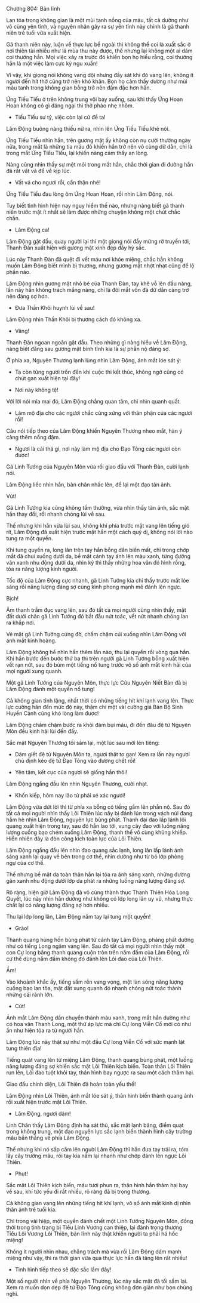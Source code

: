 




Chương 804: Bản lĩnh


Lan tỏa trong không gian là một mùi tanh nồng của máu, tất cả dường như vô cùng yên tĩnh, và nguyên nhân gây ra sự yên tĩnh này chính là gã thanh niên trẻ tuổi vừa xuất hiện.

Gã thanh niên này, luận về thực lực bề ngoài thì không thể coi là xuất sắc ở nơi thiên tài nhiều như lá mùa thu này được, thế nhưng lại không một ai dám coi thường hắn. Mọi việc xảy ra trước đó khiến bọn họ hiểu rằng, coi thường hắn là một việc làm cực kỳ ngu xuẩn!

Vì vậy, khi giọng nói không vang dội nhưng đầy sát khí đó vang lên, không ít người đến hít thở cũng trở nên khó khăn. Bọn họ cảm thấy dường như mùi máu tanh trong không gian bỗng trở nên đậm đặc hơn hẳn.

Ứng Tiếu Tiếu ở trên không trung vội bay xuống, sau khi thấy Ứng Hoan Hoan không có gì đáng ngại thì thở phào nhẹ nhõm.

- Tiếu Tiếu sư tỷ, việc còn lại cứ để ta!

Lâm Động buông nàng thiếu nữ ra, nhìn lên Ứng Tiếu Tiếu khẽ nói.

Ứng Tiếu Tiếu nhìn hắn, trên gương mặt ấy không còn nụ cười thường ngày nữa, trong mắt là những tia máu đỏ khiến hắn trở nên vô cùng dữ dằn, chỉ là trong mắt Ứng Tiếu Tiếu, lại khiến nàng cảm thấy an lòng.

Nàng cũng nhìn thấy sự mệt mỏi trong mắt hắn, chắc thời gian đi đường hắn đã rất vất vả để về kịp lúc.

- Vất vả cho ngươi rồi, cẩn thận nhé!

Ứng Tiếu Tiếu đau lòng ôm Ứng Hoan Hoan, rồi nhìn Lâm Động, nói.

Tuy biết tình hình hiện nay nguy hiểm thế nào, nhưng nàng biết gã thanh niên trước mặt ít nhất sẽ làm được những chuyện không một chút chắc chắn.

- Lâm Động ca!

Lâm Động gật đầu, quay người lại thì một giọng nói đầy mừng rỡ truyền tới, Thanh Đàn xuất hiện với gương mặt xinh đẹp đầy hỷ sắc.

Lúc này Thanh Đàn đã quệt đi vết máu nơi khóe miệng, chắc hẳn không muốn Lâm Động biết mình bị thương, nhưng gương mặt nhợt nhạt cũng để lộ phần nào.

Lâm Động nhìn gương mặt nhỏ bé của Thanh Đàn, tay khẽ vỗ lên đầu nàng, lần này hắn không trách mắng nàng, chỉ là đôi mắt vốn đã dữ dằn càng trở nên đáng sợ hơn.

- Đưa Thần Khôi huynh lùi về sau!

Lâm Động nhìn Thần Khôi bị thương cách đó không xa.

- Vâng!

Thanh Đàn ngoan ngoãn gật đầu. Theo những gì nàng hiểu về Lâm Động, nàng biết đằng sau gương mặt bình tĩnh kia là sự phẫn nộ đáng sợ.

Ở phía xa, Nguyên Thương lạnh lùng nhìn Lâm Động, ánh mắt lóe sát ý:

- Ta còn tửng ngươi trốn đến khi cuộc thi kết thúc, không ngờ cũng có chút gan xuất hiện tại đây!

- Nơi này không tệ!

Với lời nói mỉa mai đó, Lâm Động chẳng quan tâm, chỉ nhìn quanh quất.

- Làm mộ địa cho các ngươi chắc cũng xứng với thân phận của các ngươi rồi!

Câu nói tiếp theo của Lâm Động khiến Nguyên Thương nheo mắt, hàn ý càng thêm nồng đậm.

- Ngươi là cái thá gì, nơi này làm mộ địa cho Đạo Tông các ngươi còn được!

Gã Linh Tướng của Nguyên Môn vừa rồi giao đấu với Thanh Đàn, cười lạnh nói.

Lâm Động liếc nhìn hắn, bàn chân nhấc lên, để lại một đạo tàn ảnh.

Vút!

Gã Linh Tướng kia cũng không tầm thường, vừa nhìn thấy tàn ảnh, sắc mặt hắn thay đổi, rồi nhanh chóng lùi về sau.

Thế nhưng khi hắn vừa lùi sau, không khí phía trước mặt vang lên tiếng gió rít, Lâm Động đã xuất hiện trước mặt hắn một cách quỷ dị, không nói lời nào tung ra một quyền.

Khi tung quyền ra, long lân trên tay hắn bỗng dần biến mất, chỉ trong chớp mắt đã chui xuống dưới da, bề mặt cánh tay ánh lên màu xanh, từng đường vân xanh nhu động dưới da, nhìn kỹ thì thấy những hoa văn đó hình rồng, tỏa ra năng lượng kinh người.

Tốc độ của Lâm Động cực nhanh, gã Linh Tướng kia chỉ thấy trước mắt lóe sáng rồi năng lượng đáng sợ cùng kình phong mạnh mẽ đánh lên ngực.

Bịch!

Âm thanh trầm đục vang lên, sau đó tất cả mọi người cùng nhìn thấy, mặt đất dưới chân gã Linh Tướng đó bắt đầu nứt toác, vết nứt nhanh chóng lan ra khắp nơi.

Vẻ mặt gã Linh Tướng cứng đờ, chầm chậm cúi xuống nhìn Lâm Động với ánh mắt kinh hoàng.

Lâm Động không hề nhìn hắn thêm lần nào, thu lại quyền rồi vòng qua hắn. Khi hắn bước đến bước thứ ba thì trên người gã Linh Tướng bỗng xuất hiện vết rạn nứt, sau đó bùm một tiếng nổ tung trước vô số ánh mắt kinh hãi của mọi người xung quanh.

Một gã Linh Tướng của Nguyên Môn, thực lực Cửu Nguyên Niết Bàn đã bị Lâm Động đánh một quyền nổ tung!

Cả không gian tĩnh lặng, nhất thời có những tiếng hít khí lạnh vang lên. Thực lực cường hãn đến mức độ này, thậm chí một vài cường giả Bán Bộ Sinh Huyền Cảnh cũng khó lòng làm được!

Lâm Động chầm chậm bước ra khỏi đám bụi máu, đi đến đâu đệ tử Nguyên Môn đều kinh hãi lùi đến đấy.

Sắc mặt Nguyên Thương tối sầm lại, một lúc sau mới lên tiêng:

- Dám giết đệ tử Nguyên Môn ta, ngươi thật to gan! Xem ra lần này ngươi chủ định kéo đệ tử Đạo Tông vào đường chết rồi!

- Yên tâm, kết cục của ngươi sẽ giống hắn thôi!

Lâm Động ngẩng đầu lên nhìn Nguyên Thương, cười nhạt.

- Khốn kiếp, hôm nay lão tử phải xé xác ngươi!

Lâm Động vừa dứt lời thì từ phía xa bỗng có tiếng gầm lên phẫn nộ. Sau đó tất cả mọi người nhìn thấy Lôi Thiên lúc nãy bị đánh lún trong vách núi đang hằm hè nhìn Lâm Động, nguyên lực bùng phát. Thanh đại đao lấp lánh lôi quang xuất hiện trong tay, sau đó hắn lao tới, vung cây đao với luồng năng lượng cuồng bạo chém xuống Lâm Động, thanh thế vô cùng khủng khiếp. Hiển nhiên đây là đòn công kích toàn lực của Lôi Thiên.

Lâm Động ngẩng đầu lên nhìn đao quang sắc lạnh, long lân lấp lánh ánh sáng xanh lại quay về bên trong cơ thể, nhìn dường như từ bỏ lớp phòng ngự của cơ thể.

Thế nhưng bề mặt da toàn thân hắn lại tỏa ra ánh sáng xanh, những đường gân xanh nhu động dưới lớp da phát ra những luồng năng lượng đáng sợ.

Rõ ràng, hiện giờ Lâm Động đã vô cùng thành thục Thanh Thiên Hóa Long Quyết, lúc này nhìn hắn dường như không có lớp long lân uy vũ, nhưng thực chất lại có năng lượng đáng sợ hơn nhiều.

Thu lại lớp long lân, Lâm Động nắm tay lại tung một quyền!

- Grào!

Thanh quang hùng hồn bùng phát từ cánh tay Lâm Động, phảng phất dường như có tiếng Long ngâm vang lên. Sau đó tất cả mọi người nhìn thấy một con Cự long bằng thanh quang cuộn tròn trên nắm đấm của Lâm Động, rồi cứ thế dùng nắm đấm không đó đánh lên Lôi đao của Lôi Thiên.

Ầm!

Vào khoảnh khắc ấy, tiếng sấm rền vang vọng, một làn sóng năng lượng cuồng bạo lan tỏa, mặt đất xung quanh đó nhanh chóng nứt toác thành những cái rãnh lớn.

- Cút!

Ánh mắt Lâm Động dần chuyển thành màu xanh, trong mắt hắn dường như có hoa văn Thanh Long, một thứ áp lực mà chỉ Cự long Viễn Cổ mới có như ẩn như hiện tỏa ra từ người hắn.

Lâm Động lúc này thật sự như một đầu Cự long Viễn Cổ với sức mạnh lật tung thiên địa!

Tiếng quát vang lên từ miệng Lâm Động, thanh quang bùng phát, một luồng năng lượng đáng sợ khiến sắc mặt Lôi Thiên kịch biến. Toàn thân Lôi Thiên run lên, Lôi đao tuột khỏi tay, thân hình bay ngược ra sau một cách thảm hại.

Giao đấu chính diện, Lôi Thiên đã hoàn toàn yếu thế!

Lâm Động nhìn Lôi Thiên, ánh mắt lóe sát ý, thân hình biến thành quang ảnh rồi xuất hiện trước mặt Lôi Thiên.

- Lâm Động, ngươi dám!

Linh Chân thấy Lâm Động định hạ sát thủ, sắc mặt lạnh băng, điểm quạt trong không trung, một đạo nguyên lực sắc lạnh biến thành hình cây trường mâu bắn thẳng về phía Lâm Động.

Thế nhưng khi nó sắp cắm lên người Lâm Động thì hắn đưa tay trái ra, tóm lấy cây trường mâu, rồi tay kia nắm lại nhanh như chớp đánh lên ngực Lôi Thiên.

- Phụt!

Sắc mặt Lôi Thiên kịch biến, máu tươi phun ra, thân hình hắn thảm hại bay về sau, khí tức yếu đi rất nhiều, rõ ràng đã bị trọng thương.

Cả không gian vang lên những tiếng hít khí lạnh, vô số ánh mắt kinh dị nhìn thân ảnh trẻ tuổi kia.

Chỉ trong vài hiệp, một quyền đánh chết một Linh Tướng Nguyên Môn, đồng thời trong tình trạng bị Tiểu Linh Vương can thiệp, lại đánh trọng thương Tiểu Lôi Vương Lôi Thiên, bản lĩnh này thật khiến người ta phải há hốc miệng!

Không ít người nhìn nhau, chẳng trách mà vừa rồi Lâm Động dám mạnh miệng như vậy, thì ra thời gian vừa qua thực lực hắn đã tăng lên rất nhiều!

- Tình hình tiếp theo sẽ đặc sắc lắm đây!

Một số người nhìn về phía Nguyên Thương, lúc này sắc mặt đã tối sầm lại. Xem ra muốn dọn dẹp đệ tử Đạo Tông cũng không đơn giản như bọn chúng nghĩ.




